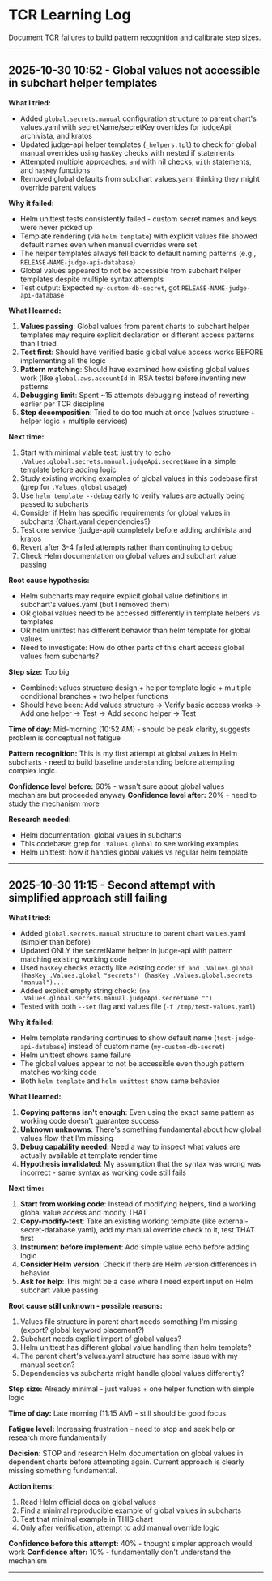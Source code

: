 # TCR Learning Log

Document TCR failures to build pattern recognition and calibrate step sizes.

---

## 2025-10-30 10:52 - Global values not accessible in subchart helper templates

**What I tried:**
- Added `global.secrets.manual` configuration structure to parent chart's values.yaml with secretName/secretKey overrides for judgeApi, archivista, and kratos
- Updated judge-api helper templates (`_helpers.tpl`) to check for global manual overrides using `hasKey` checks with nested if statements
- Attempted multiple approaches: `and` with nil checks, `with` statements, and `hasKey` functions
- Removed global defaults from subchart values.yaml thinking they might override parent values

**Why it failed:**
- Helm unittest tests consistently failed - custom secret names and keys were never picked up
- Template rendering (via `helm template`) with explicit values file showed default names even when manual overrides were set
- The helper templates always fell back to default naming patterns (e.g., `RELEASE-NAME-judge-api-database`)
- Global values appeared to not be accessible from subchart helper templates despite multiple syntax attempts
- Test output: Expected `my-custom-db-secret`, got `RELEASE-NAME-judge-api-database`

**What I learned:**
1. **Values passing**: Global values from parent charts to subchart helper templates may require explicit declaration or different access patterns than I tried
2. **Test first**: Should have verified basic global value access works BEFORE implementing all the logic
3. **Pattern matching**: Should have examined how existing global values work (like `global.aws.accountId` in IRSA tests) before inventing new patterns
4. **Debugging limit**: Spent ~15 attempts debugging instead of reverting earlier per TCR discipline
5. **Step decomposition**: Tried to do too much at once (values structure + helper logic + multiple services)

**Next time:**
1. Start with minimal viable test: just try to echo `.Values.global.secrets.manual.judgeApi.secretName` in a simple template before adding logic
2. Study existing working examples of global values in this codebase first (grep for `.Values.global` usage)
3. Use `helm template --debug` early to verify values are actually being passed to subcharts
4. Consider if Helm has specific requirements for global values in subcharts (Chart.yaml dependencies?)
5. Test one service (judge-api) completely before adding archivista and kratos
6. Revert after 3-4 failed attempts rather than continuing to debug
7. Check Helm documentation on global values and subchart value passing

**Root cause hypothesis:**
- Helm subcharts may require explicit global value definitions in subchart's values.yaml (but I removed them)
- OR global values need to be accessed differently in template helpers vs templates
- OR helm unittest has different behavior than helm template for global values
- Need to investigate: How do other parts of this chart access global values from subcharts?

**Step size:** Too big
- Combined: values structure design + helper template logic + multiple conditional branches + two helper functions
- Should have been: Add values structure → Verify basic access works → Add one helper → Test → Add second helper → Test

**Time of day:** Mid-morning (10:52 AM) - should be peak clarity, suggests problem is conceptual not fatigue

**Pattern recognition:** This is my first attempt at global values in Helm subcharts - need to build baseline understanding before attempting complex logic.

**Confidence level before:** 60% - wasn't sure about global values mechanism but proceeded anyway
**Confidence level after:** 20% - need to study the mechanism more

**Research needed:**
- Helm documentation: global values in subcharts
- This codebase: grep for `.Values.global` to see working examples
- Helm unittest: how it handles global values vs regular helm template

---

## 2025-10-30 11:15 - Second attempt with simplified approach still failing

**What I tried:**
- Added `global.secrets.manual` structure to parent chart values.yaml (simpler than before)
- Updated ONLY the secretName helper in judge-api with pattern matching existing working code
- Used `hasKey` checks exactly like existing code: `if and .Values.global (hasKey .Values.global "secrets") (hasKey .Values.global.secrets "manual")...`
- Added explicit empty string check: `(ne .Values.global.secrets.manual.judgeApi.secretName "")`
- Tested with both `--set` flag and values file (`-f /tmp/test-values.yaml`)

**Why it failed:**
- Helm template rendering continues to show default name (`test-judge-api-database`) instead of custom name (`my-custom-db-secret`)
- Helm unittest shows same failure
- The global values appear to not be accessible even though pattern matches working code
- Both `helm template` and `helm unittest` show same behavior

**What I learned:**
1. **Copying patterns isn't enough**: Even using the exact same pattern as working code doesn't guarantee success
2. **Unknown unknowns**: There's something fundamental about how global values flow that I'm missing
3. **Debug capability needed**: Need a way to inspect what values are actually available at template render time
4. **Hypothesis invalidated**: My assumption that the syntax was wrong was incorrect - same syntax as working code still fails

**Next time:**
1. **Start from working code**: Instead of modifying helpers, find a working global value access and modify THAT
2. **Copy-modify-test**: Take an existing working template (like external-secret-database.yaml), add my manual override check to it, test THAT first
3. **Instrument before implement**: Add simple value echo before adding logic
4. **Consider Helm version**: Check if there are Helm version differences in behavior
5. **Ask for help**: This might be a case where I need expert input on Helm subchart value passing

**Root cause still unknown - possible reasons:**
1. Values file structure in parent chart needs something I'm missing (export? global keyword placement?)
2. Subchart needs explicit import of global values?
3. Helm unittest has different global value handling than helm template?
4. The parent chart's values.yaml structure has some issue with my manual section?
5. Dependencies vs subcharts might handle global values differently?

**Step size:** Already minimal - just values + one helper function with simple logic

**Time of day:** Late morning (11:15 AM) - still should be good focus

**Fatigue level:** Increasing frustration - need to stop and seek help or research more fundamentally

**Decision**: STOP and research Helm documentation on global values in dependent charts before attempting again. Current approach is clearly missing something fundamental.

**Action items:**
1. Read Helm official docs on global values
2. Find a minimal reproducible example of global values in subcharts
3. Test that minimal example in THIS chart
4. Only after verification, attempt to add manual override logic

**Confidence before this attempt:** 40% - thought simpler approach would work
**Confidence after:** 10% - fundamentally don't understand the mechanism

---
